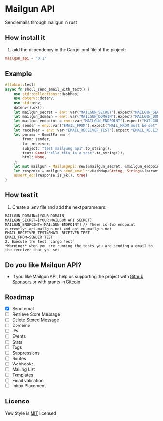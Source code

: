 # Mailgun API

Send emails through mailgun in rust

## How install it

1. add the dependency in the Cargo.toml file of the project:

```toml
mailgun_api = "0.1"
```

## Example

```rust
#[tokio::test]
async fn shoul_send_email_with_text() {
    use std::collections::HashMap;
    use dotenv::dotenv;
    use std::env;
    dotenv().ok();
    let mailgun_secret = env::var("MAILGUN_SECRET").expect("MAILGUN_SECRET must be set");
    let mailgun_domain = env::var("MAILGUN_DOMAIN").expect("MAILGUN_DOMAIN must be set");
    let mailgun_endpoint = env::var("MAILGUN_ENDPOINT").expect("MAILGUN_ENDPOINT must be set");
    let sender = env::var("EMAIL_FROM").expect("MAIL_FROM must be set");
    let receiver = env::var("EMAIL_RECEIVER_TEST").expect("EMAIL_RECEIVER_TEST must be set");
    let params = EmailParams {
        from: sender,
        to: receiver,
        subject: "test mailgung api".to_string(),
        text: Some("hello this is a test".to_string()),
        html: None,
    };
    let mut mailgun = MailungApi::new(&mailgun_secret, &mailgun_endpoint, &mailgun_domain);
    let response = mailgun.send_email::<HashMap<String, String>>(params).await;
    assert_eq!(response.is_ok(), true)
}
```

## How test it
1. Create a .env file and add the next parameters:

```
MAILGUN_DOMAIN=[YOUR DOMAIN]
MAILGUN_SECRET=[YOUR MAILGUN API SECRET]
MAILGUN_ENDPOINT=[MAILGUN ENDPOINT] // There is two endpoint currently: api.mailgun.net and api.eu.mailgun.net
EMAIL_RECEIVER_TEST=EMAIL RECEIVER TEST
EMAIL_FROM=SENDER TEST
2. Execute the test `cargo test`
*Warning:* when you are running the tests you are sending a email to the receiver that you set
```

## Do you like Mailgun API?
* If you like Mailgun API, help us supporting the project with [Github Sponsors](https://github.com/sponsors/dancespiele) or with grants in [Gitcoin](https://gitcoin.co/grants/1078/mailgun-api)

## Roadmap

- [x] Send email
- [ ] Retrieve Store Message
- [ ] Delete Stored Message
- [ ] Domains
- [ ] IPs
- [ ] Events
- [ ] Stats
- [ ] Tags
- [ ] Suppressions
- [ ] Routes
- [ ] Webhooks
- [ ] Mailing List
- [ ] Templates
- [ ] Email validation
- [ ] Inbox Placement

## License

Yew Style is [MIT](LICENSE) licensed